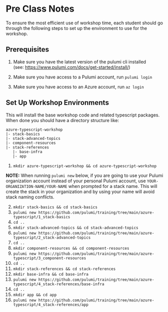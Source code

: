 # Pre Class Notes
To ensure the most efficient use of workshop time, each student should go through the following steps to set up the environment to use for the workshop.

## Prerequisites
1. Make sure you have the latest version of the pulumi cli installed  
(see: https://www.pulumi.com/docs/get-started/install/)

1. Make sure you have access to a Pulumi account, run `pulumi login`
1. Make sure you have access to an Azure account, run `az login`

## Set Up Workshop Environments
This will install the base workshop code and related typescript packages. 
When done you should have a directory structure like:
```
azure-typescript-workshop
|- stack-basics
|- stack-advanced-topics
|- component-resources
|- stack-references
   |- base-infra
   |- app
```

1. `mkdir azure-typescript-workshop && cd azure-typescript-workshop`

**NOTE:** When running `pulumi new` below, if you are going to use your Pulumi organization account instead of your personal Pulumi account, use `YOUR-ORGANIZATION-NAME/YOUR-NAME` when prompted for a stack name. This will create the stack in your organization and by using your name will avoid stack naming conflicts.

2. `mkdir stack-basics && cd stack-basics`
3. `pulumi new https://github.com/pulumi/training/tree/main/azure-typescript/1_stack-basics`
4. `cd ..`
5. `mkdir stack-advanced-topics && cd stack-advanced-topics`
6. `pulumi new https://github.com/pulumi/training/tree/main/azure-typescript/2_stack-advanced-topics`
7. `cd ..`
8. `mkdir component-resources && cd component-resources`
9. `pulumi new https://github.com/pulumi/training/tree/main/azure-typescript/3_component-resources`
10. `cd ..`
11. `mkdir stack-references && cd stack-references`
12. `mkdir base-infra && cd base-infra`
13. `pulumi new https://github.com/pulumi/training/tree/main/azure-typescript/4_stack-references/base-infra`
14. `cd ..`
15. `mkdir app && cd app`
16. `pulumi new https://github.com/pulumi/training/tree/main/azure-typescript/4_stack-references/app`

